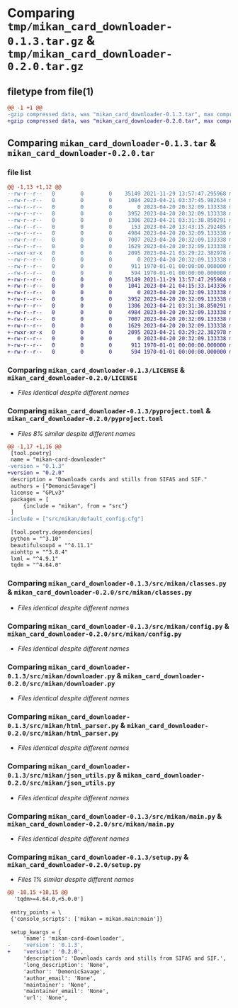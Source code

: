 # Comparing `tmp/mikan_card_downloader-0.1.3.tar.gz` & `tmp/mikan_card_downloader-0.2.0.tar.gz`

## filetype from file(1)

```diff
@@ -1 +1 @@
-gzip compressed data, was "mikan_card_downloader-0.1.3.tar", max compression
+gzip compressed data, was "mikan_card_downloader-0.2.0.tar", max compression
```

## Comparing `mikan_card_downloader-0.1.3.tar` & `mikan_card_downloader-0.2.0.tar`

### file list

```diff
@@ -1,13 +1,12 @@
--rw-r--r--   0        0        0    35149 2021-11-29 13:57:47.295968 mikan_card_downloader-0.1.3/LICENSE
--rw-r--r--   0        0        0     1084 2023-04-21 03:37:45.982634 mikan_card_downloader-0.1.3/pyproject.toml
--rw-r--r--   0        0        0        0 2023-04-20 20:32:09.133338 mikan_card_downloader-0.1.3/src/mikan/__init__.py
--rw-r--r--   0        0        0     3952 2023-04-20 20:32:09.133338 mikan_card_downloader-0.1.3/src/mikan/classes.py
--rw-r--r--   0        0        0     1306 2023-04-21 03:31:38.850291 mikan_card_downloader-0.1.3/src/mikan/config.py
--rw-r--r--   0        0        0      153 2023-04-20 13:43:15.292485 mikan_card_downloader-0.1.3/src/mikan/default_config.cfg
--rw-r--r--   0        0        0     4984 2023-04-20 20:32:09.133338 mikan_card_downloader-0.1.3/src/mikan/downloader.py
--rw-r--r--   0        0        0     7007 2023-04-20 20:32:09.133338 mikan_card_downloader-0.1.3/src/mikan/html_parser.py
--rw-r--r--   0        0        0     1629 2023-04-20 20:32:09.133338 mikan_card_downloader-0.1.3/src/mikan/json_utils.py
--rwxr-xr-x   0        0        0     2095 2023-04-21 03:29:22.382978 mikan_card_downloader-0.1.3/src/mikan/main.py
--rw-r--r--   0        0        0        0 2023-04-20 20:32:09.133338 mikan_card_downloader-0.1.3/src/mikan/py.typed
--rw-r--r--   0        0        0      911 1970-01-01 00:00:00.000000 mikan_card_downloader-0.1.3/setup.py
--rw-r--r--   0        0        0      594 1970-01-01 00:00:00.000000 mikan_card_downloader-0.1.3/PKG-INFO
+-rw-r--r--   0        0        0    35149 2021-11-29 13:57:47.295968 mikan_card_downloader-0.2.0/LICENSE
+-rw-r--r--   0        0        0     1041 2023-04-21 04:15:33.143336 mikan_card_downloader-0.2.0/pyproject.toml
+-rw-r--r--   0        0        0        0 2023-04-20 20:32:09.133338 mikan_card_downloader-0.2.0/src/mikan/__init__.py
+-rw-r--r--   0        0        0     3952 2023-04-20 20:32:09.133338 mikan_card_downloader-0.2.0/src/mikan/classes.py
+-rw-r--r--   0        0        0     1306 2023-04-21 03:31:38.850291 mikan_card_downloader-0.2.0/src/mikan/config.py
+-rw-r--r--   0        0        0     4984 2023-04-20 20:32:09.133338 mikan_card_downloader-0.2.0/src/mikan/downloader.py
+-rw-r--r--   0        0        0     7007 2023-04-20 20:32:09.133338 mikan_card_downloader-0.2.0/src/mikan/html_parser.py
+-rw-r--r--   0        0        0     1629 2023-04-20 20:32:09.133338 mikan_card_downloader-0.2.0/src/mikan/json_utils.py
+-rwxr-xr-x   0        0        0     2095 2023-04-21 03:29:22.382978 mikan_card_downloader-0.2.0/src/mikan/main.py
+-rw-r--r--   0        0        0        0 2023-04-20 20:32:09.133338 mikan_card_downloader-0.2.0/src/mikan/py.typed
+-rw-r--r--   0        0        0      911 1970-01-01 00:00:00.000000 mikan_card_downloader-0.2.0/setup.py
+-rw-r--r--   0        0        0      594 1970-01-01 00:00:00.000000 mikan_card_downloader-0.2.0/PKG-INFO
```

### Comparing `mikan_card_downloader-0.1.3/LICENSE` & `mikan_card_downloader-0.2.0/LICENSE`

 * *Files identical despite different names*

### Comparing `mikan_card_downloader-0.1.3/pyproject.toml` & `mikan_card_downloader-0.2.0/pyproject.toml`

 * *Files 8% similar despite different names*

```diff
@@ -1,17 +1,16 @@
 [tool.poetry]
 name = "mikan-card-downloader"
-version = "0.1.3"
+version = "0.2.0"
 description = "Downloads cards and stills from SIFAS and SIF."
 authors = ["DemonicSavage"]
 license = "GPLv3"
 packages = [
     {include = "mikan", from = "src"}
 ]
-include = ["src/mikan/default_config.cfg"]
 
 [tool.poetry.dependencies]
 python = "^3.10"
 beautifulsoup4 = "^4.11.1"
 aiohttp = "^3.8.4"
 lxml = "^4.9.1"
 tqdm = "^4.64.0"
```

### Comparing `mikan_card_downloader-0.1.3/src/mikan/classes.py` & `mikan_card_downloader-0.2.0/src/mikan/classes.py`

 * *Files identical despite different names*

### Comparing `mikan_card_downloader-0.1.3/src/mikan/config.py` & `mikan_card_downloader-0.2.0/src/mikan/config.py`

 * *Files identical despite different names*

### Comparing `mikan_card_downloader-0.1.3/src/mikan/downloader.py` & `mikan_card_downloader-0.2.0/src/mikan/downloader.py`

 * *Files identical despite different names*

### Comparing `mikan_card_downloader-0.1.3/src/mikan/html_parser.py` & `mikan_card_downloader-0.2.0/src/mikan/html_parser.py`

 * *Files identical despite different names*

### Comparing `mikan_card_downloader-0.1.3/src/mikan/json_utils.py` & `mikan_card_downloader-0.2.0/src/mikan/json_utils.py`

 * *Files identical despite different names*

### Comparing `mikan_card_downloader-0.1.3/src/mikan/main.py` & `mikan_card_downloader-0.2.0/src/mikan/main.py`

 * *Files identical despite different names*

### Comparing `mikan_card_downloader-0.1.3/setup.py` & `mikan_card_downloader-0.2.0/setup.py`

 * *Files 1% similar despite different names*

```diff
@@ -18,15 +18,15 @@
  'tqdm>=4.64.0,<5.0.0']
 
 entry_points = \
 {'console_scripts': ['mikan = mikan.main:main']}
 
 setup_kwargs = {
     'name': 'mikan-card-downloader',
-    'version': '0.1.3',
+    'version': '0.2.0',
     'description': 'Downloads cards and stills from SIFAS and SIF.',
     'long_description': 'None',
     'author': 'DemonicSavage',
     'author_email': 'None',
     'maintainer': 'None',
     'maintainer_email': 'None',
     'url': 'None',
```

